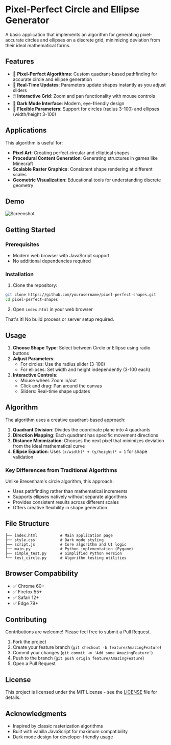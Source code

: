 # Pixel-Perfect Circle and Ellipse Generator

A basic application that implements an algorithm for generating pixel-accurate circles and ellipses on a discrete grid, minimizing deviation from their ideal mathematical forms.

## Features

- 🎯 **Pixel-Perfect Algorithms**: Custom quadrant-based pathfinding for accurate circle and ellipse generation
- 🔄 **Real-Time Updates**: Parameters update shapes instantly as you adjust sliders
- 🖱️ **Interactive Grid**: Zoom and pan functionality with mouse controls
- 🎨 **Dark Mode Interface**: Modern, eye-friendly design
- 📐 **Flexible Parameters**: Support for circles (radius 3-100) and ellipses (width/height 3-100)

## Applications

This algorithm is useful for:
- **Pixel Art**: Creating perfect circular and elliptical shapes
- **Procedural Content Generation**: Generating structures in games like Minecraft
- **Scalable Raster Graphics**: Consistent shape rendering at different scales
- **Geometric Visualization**: Educational tools for understanding discrete geometry

## Demo

![Screenshot](screenshot.png)

## Getting Started

### Prerequisites

- Modern web browser with JavaScript support
- No additional dependencies required

### Installation

1. Clone the repository:
```bash
git clone https://github.com/yourusername/pixel-perfect-shapes.git
cd pixel-perfect-shapes
```

2. Open `index.html` in your web browser

That's it! No build process or server setup required.

## Usage

1. **Choose Shape Type**: Select between Circle or Ellipse using radio buttons
2. **Adjust Parameters**: 
   - For circles: Use the radius slider (3-100)
   - For ellipses: Set width and height independently (3-100 each)
3. **Interactive Controls**:
   - Mouse wheel: Zoom in/out
   - Click and drag: Pan around the canvas
   - Sliders: Real-time shape updates

## Algorithm

The algorithm uses a creative quadrant-based approach:

1. **Quadrant Division**: Divides the coordinate plane into 4 quadrants
2. **Direction Mapping**: Each quadrant has specific movement directions
3. **Distance Minimization**: Chooses the next pixel that minimizes deviation from the ideal mathematical curve
4. **Ellipse Equation**: Uses `(x/width)² + (y/height)² = 1` for shape validation

### Key Differences from Traditional Algorithms

Unlike Bresenham's circle algorithm, this approach:
- Uses pathfinding rather than mathematical increments
- Supports ellipses natively without separate algorithms
- Provides consistent results across different scales
- Offers creative flexibility in shape generation

## File Structure

```
├── index.html          # Main application page
├── style.css           # Dark mode styling
├── script.js           # Core algorithm and UI logic
├── main.py             # Python implementation (Pygame)
├── simple_test.py      # Simplified Python version
└── test_circle.py      # Algorithm testing utilities
```

## Browser Compatibility

- ✅ Chrome 60+
- ✅ Firefox 55+
- ✅ Safari 12+
- ✅ Edge 79+

## Contributing

Contributions are welcome! Please feel free to submit a Pull Request.

1. Fork the project
2. Create your feature branch (`git checkout -b feature/AmazingFeature`)
3. Commit your changes (`git commit -m 'Add some AmazingFeature'`)
4. Push to the branch (`git push origin feature/AmazingFeature`)
5. Open a Pull Request

## License

This project is licensed under the MIT License - see the [LICENSE](LICENSE) file for details.

## Acknowledgments

- Inspired by classic rasterization algorithms
- Built with vanilla JavaScript for maximum compatibility
- Dark mode design for developer-friendly usage

